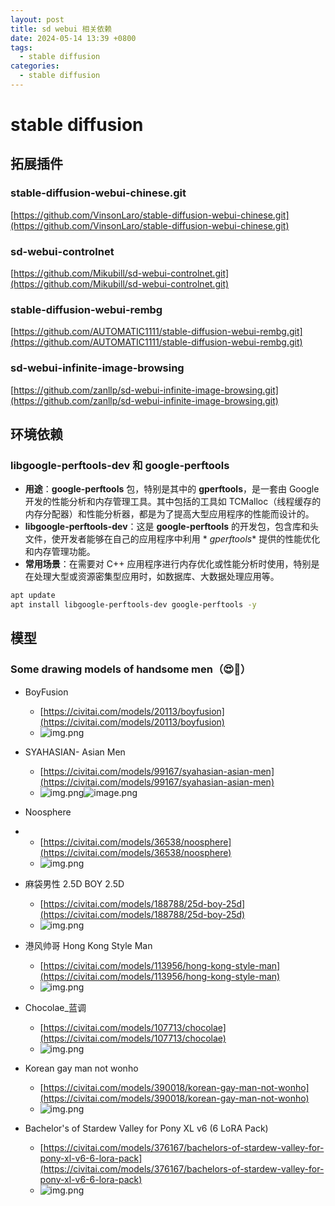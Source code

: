 ```yaml
---
layout: post
title: sd webui 相关依赖
date: 2024-05-14 13:39 +0800
tags:
  - stable diffusion
categories:
  - stable diffusion
---
```


# stable diffusion

## 拓展插件

### stable-diffusion-webui-chinese.git

[https://github.com/VinsonLaro/stable-diffusion-webui-chinese.git](https://github.com/VinsonLaro/stable-diffusion-webui-chinese.git)

### sd-webui-controlnet

[https://github.com/Mikubill/sd-webui-controlnet.git](https://github.com/Mikubill/sd-webui-controlnet.git)

### stable-diffusion-webui-rembg

[https://github.com/AUTOMATIC1111/stable-diffusion-webui-rembg.git](https://github.com/AUTOMATIC1111/stable-diffusion-webui-rembg.git)

### sd-webui-infinite-image-browsing

[https://github.com/zanllp/sd-webui-infinite-image-browsing.git](https://github.com/zanllp/sd-webui-infinite-image-browsing.git)

## 环境依赖

### libgoogle-perftools-dev 和 google-perftools

- **用途**：**google-perftools** 包，特别是其中的 **gperftools**，是一套由 Google 开发的性能分析和内存管理工具。其中包括的工具如
  TCMalloc（线程缓存的内存分配器）和性能分析器，都是为了提高大型应用程序的性能而设计的。
- **libgoogle-perftools-dev**：这是 **google-perftools** 的开发包，包含库和头文件，使开发者能够在自己的应用程序中利用 *
  *gperftools** 提供的性能优化和内存管理功能。
- **常用场景**：在需要对 C++ 应用程序进行内存优化或性能分析时使用，特别是在处理大型或资源密集型应用时，如数据库、大数据处理应用等。

```bash
apt update
apt install libgoogle-perftools-dev google-perftools -y
```

## 模型

### Some drawing models of handsome men（😍🧐）

- BoyFusion

  - [https://civitai.com/models/20113/boyfusion](https://civitai.com/models/20113/boyfusion)
  - ![img.png](../img/boyfusion.png)

- SYAHASIAN- Asian Men

  - [https://civitai.com/models/99167/syahasian-asian-men](https://civitai.com/models/99167/syahasian-asian-men)
  - ![img.png](../img/SYAHASIAN-%20Asian%20Men.png)![image.png](https://cdn.nlark.com/yuque/0/2024/png/35904105/1715653232348-56d27ffb-699d-4e5c-8468-3ee8eb8c71c4.png#averageHue=%2349575f&clientId=u9ef324ec-8dad-4&from=paste&height=934&id=ua7d5805a&originHeight=934&originWidth=1066&originalType=binary&ratio=1&rotation=0&showTitle=false&size=624381&status=done&style=none&taskId=uddfd0c04-2a74-4a39-840b-4d3a9478b64&title=&width=1066)

- Noosphere
-
  - [https://civitai.com/models/36538/noosphere](https://civitai.com/models/36538/noosphere)
  - ![img.png](../img/Noosphere--.png)

- 麻袋男性 2.5D BOY 2.5D

  - [https://civitai.com/models/188788/25d-boy-25d](https://civitai.com/models/188788/25d-boy-25d)
  - ![img.png](../img/Noosphere.png)

- 港风帅哥 Hong Kong Style Man

  - [https://civitai.com/models/113956/hong-kong-style-man](https://civitai.com/models/113956/hong-kong-style-man)
  - ![img.png](../img/Hong%20Kong%20Style%20Man.png)

- Chocolae\_蓝调

  - [https://civitai.com/models/107713/chocolae](https://civitai.com/models/107713/chocolae)
  - ![img.png](../img/Chocolae.png)

- Korean gay man not wonho

  - [https://civitai.com/models/390018/korean-gay-man-not-wonho](https://civitai.com/models/390018/korean-gay-man-not-wonho)
  - ![img.png](../img/Korean%20gay%20man%20not%20wonho.png)

- Bachelor's of Stardew Valley for Pony XL v6 (6 LoRA Pack)

  - [https://civitai.com/models/376167/bachelors-of-stardew-valley-for-pony-xl-v6-6-lora-pack](https://civitai.com/models/376167/bachelors-of-stardew-valley-for-pony-xl-v6-6-lora-pack)
  - ![img.png](../img/Bachelor.png)
